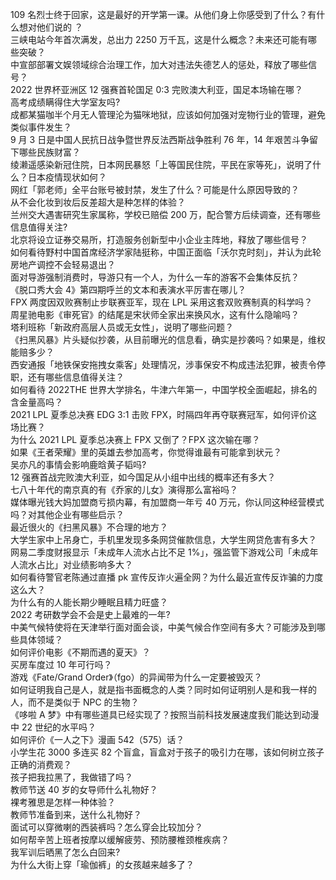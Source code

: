 109 名烈士终于回家，这是最好的开学第一课。从他们身上你感受到了什么？有什么想对他们说的 ？  
三峡电站今年首次满发，总出力 2250 万千瓦，这是什么概念？未来还可能有哪些突破？  
中宣部部署文娱领域综合治理工作，加大对违法失德艺人的惩处，释放了哪些信号？  
2022 世界杯亚洲区 12 强赛首轮国足 0:3 完败澳大利亚，国足本场输在哪？  
高考成绩瞒得住大学室友吗?  
成都某猫咖半个月无人管理沦为猫咪地狱，应该如何加强对宠物行业的管理，避免类似事件发生？  
9 月 3 日是中国人民抗日战争暨世界反法西斯战争胜利 76 年，14 年艰苦斗争留下哪些民族财富？  
绫濑遥感染新冠住院，日本网民暴怒「上等国民住院，平民在家等死」，说明了什么？日本疫情现状如何？  
网红「郭老师」全平台账号被封禁，发生了什么？可能是什么原因导致的？  
从不会化妆到妆后反差超大是种怎样的体验？  
兰州交大遇害研究生家属称，学校已赔偿 200 万，配合警方后续调查，还有哪些信息值得关注?  
北京将设立证券交易所，打造服务创新型中小企业主阵地，释放了哪些信号？  
如何看待野村中国首席经济学家陆挺称，中国正面临「沃尔克时刻」，并认为此轮房地产调控不会轻易退出？  
面对导游强制消费时，导游只有一个人，为什么一车的游客不会集体反抗？  
《脱口秀大会 4》第四期呼兰的文本和表演水平厉害在哪儿？  
FPX 两度因双败赛制止步联赛亚军，现在 LPL 采用这套双败赛制真的科学吗？  
周星驰电影《审死官》的结尾是宋状师全家出来换风水，这有什么隐喻吗？  
塔利班称「新政府高层人员或无女性」，说明了哪些问题？  
《扫黑风暴》片头疑似抄袭，从目前曝光的信息看，确实是抄袭吗？如果是，维权能赔多少？  
西安通报「地铁保安拖拽女乘客」处理情况，涉事保安不构成违法犯罪，被责令停职，还有哪些信息值得关注？  
如何看待 2022THE 世界大学排名，牛津六年第一，中国学校全面崛起，排名的含金量高吗？  
2021 LPL 夏季总决赛 EDG 3:1 击败 FPX，时隔四年再夺联赛冠军，如何评价这场比赛？  
为什么 2021 LPL 夏季总决赛上 FPX 又倒了？FPX 这次输在哪？  
如果《王者荣耀》里的英雄去参加高考，你觉得谁最有可能拿到状元？  
吴亦凡的事情会影响鹿晗黄子韬吗?  
12 强赛首战完败澳大利亚，如今国足从小组中出线的概率还有多大？  
七八十年代的南京真的有《乔家的儿女》演得那么富裕吗？  
媒体曝光钱大妈加盟商亏损内幕，有加盟商一年亏 40 万元，你认同这种经营模式吗？对其他企业有哪些启示？  
最近很火的《扫黑风暴》不合理的地方？  
大学生家中上吊身亡，手机里发现多条网贷催款信息，大学生网贷危害有多大？  
网易二季度财报显示「未成年人流水占比不足 1%」，强监管下游戏公司「未成年人流水占比」对业绩影响多大？  
如何看待警官老陈通过直播 pk 宣传反诈火遍全网？为什么最近宣传反诈骗的力度这么大？  
为什么有的人能长期少睡眠且精力旺盛？  
2022 考研数学会不会是史上最难的一年?  
中美气候特使将在天津举行面对面会谈，中美气候合作空间有多大？可能涉及到哪些具体领域？  
如何评价电影《不期而遇的夏天》？  
买房车度过 10 年可行吗？  
游戏《Fate/Grand Order》（fgo）的异闻带为什么一定要被毁灭？  
如何证明我自己是人，就是指书面概念的人类？同时如何证明别人是和我一样的人，而不是类似于 NPC 的生物？  
《哆啦 A 梦》中有哪些道具已经实现了？按照当前科技发展速度我们能达到动漫中 22 世纪的水平吗？  
如何评价《一人之下》漫画 542（575）话？  
小学生花 3000 多连买 82 个盲盒，盲盒对于孩子的吸引力在哪，该如何树立孩子正确的消费观？  
孩子把我拉黑了，我做错了吗？  
教师节送 40 岁的女导师什么礼物好？  
裸考雅思是怎样一种体验？  
教师节准备到来，送什么礼物好？  
面试可以穿微喇的西装裤吗？怎么穿会比较加分？  
如何帮辛苦上班者按摩以缓解疲劳、预防腰椎颈椎疾病？  
我军训后晒黑了怎么白回来?  
为什么大街上穿「瑜伽裤」的女孩越来越多了？  
